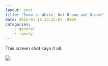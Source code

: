 ```yaml
---
layout: post
title: "Snow is White, Not Brown and Green"
date: 2015-01-15 13:22:07 -0500
categories: 
    - general
    - family
---
```

This screen shot says it all.

[![](https://farm9.staticflickr.com/8571/16286890482_5fc6e96929_n.jpg)](https://www.flickr.com/photos/kirbyturner/16286890482)
